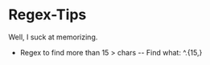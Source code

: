 # Regex-Tips
Well, I suck at memorizing.



* Regex to find more than 15 > chars
--
Find what: ^.{15,}
